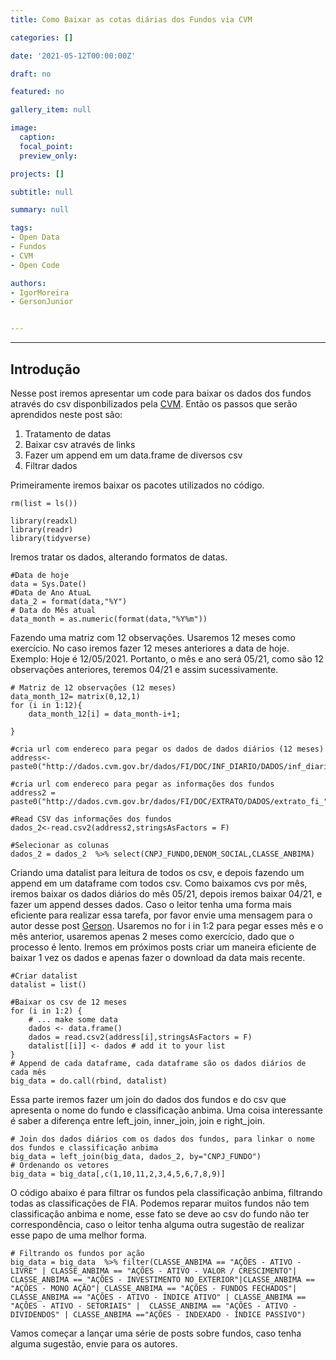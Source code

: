 ```yaml
---
title: Como Baixar as cotas diárias dos Fundos via CVM

categories: []

date: '2021-05-12T00:00:00Z' 

draft: no

featured: no

gallery_item: null

image:
  caption: 
  focal_point: 
  preview_only:

projects: []

subtitle: null

summary: null

tags: 
- Open Data
- Fundos 
- CVM
- Open Code

authors:
- IgorMoreira
- GersonJunior


---
```



---
## Introdução
Nesse post iremos apresentar um code para baixar os dados dos fundos através do csv disponbilizados pela [CVM](http://dados.cvm.gov.br/dados/). Então os passos que serão aprendidos neste post são:
1) Tratamento de datas
2) Baixar csv através de links
3) Fazer um append em um data.frame de diversos csv
4) Filtrar dados

Primeiramente iremos baixar os pacotes utilizados no código.

    rm(list = ls())
    
    library(readxl)
    library(readr)
    library(tidyverse)


Iremos tratar os dados, alterando formatos de datas.
    
    #Data de hoje
    data = Sys.Date()
    #Data de Ano AtuaL
    data_2 = format(data,"%Y")
    # Data do Mês atual
    data_month = as.numeric(format(data,"%Y%m"))

Fazendo uma matriz com 12 observações. Usaremos 12 meses como exercício. No caso iremos fazer 12 meses anteriores a data de hoje. Exemplo: Hoje é 12/05/2021. Portanto,  o mês e ano será 05/21, como são 12 observações anteriores, teremos 04/21 e assim sucessivamente.
   
    # Matriz de 12 observações (12 meses)
    data_month_12= matrix(0,12,1)
    for (i in 1:12){
        data_month_12[i] = data_month-i+1;
        
    }

    #cria url com endereco para pegar os dados de dados diários (12 meses)
    address<-paste0("http://dados.cvm.gov.br/dados/FI/DOC/INF_DIARIO/DADOS/inf_diario_fi_",data_month_12,".csv")
    
    #cria url com endereco para pegar as informações dos fundos
    address2 = paste0("http://dados.cvm.gov.br/dados/FI/DOC/EXTRATO/DADOS/extrato_fi_",data_2,".csv") 

    #Read CSV das informações dos fundos
    dados_2<-read.csv2(address2,stringsAsFactors = F)
    
    #Selecionar as colunas 
    dados_2 = dados_2  %>% select(CNPJ_FUNDO,DENOM_SOCIAL,CLASSE_ANBIMA)

Criando uma datalist para leitura de todos os csv, e depois fazendo um append em um dataframe com todos csv. Como baixamos cvs por mês, iremos baixar os dados diários do mês 05/21, depois iremos baixar 04/21, e fazer um append desses dados. Caso o leitor tenha uma forma mais eficiente para realizar essa tarefa, por favor envie uma mensagem para o autor desse post [Gerson](gersondesouzajunior00@gmail.com). Usaremos no for i in 1:2 para pegar esses mês e o mês anterior, usaremos apenas 2 meses como exercício, dado que o processo é lento. Iremos em próximos posts criar um maneira eficiente de baixar 1 vez os dados e apenas fazer o download da data mais recente.  

    #Criar datalist
    datalist = list()
    
    #Baixar os csv de 12 meses 
    for (i in 1:2) {
        # ... make some data
        dados <- data.frame()
        dados = read.csv2(address[i],stringsAsFactors = F)
        datalist[[i]] <- dados # add it to your list
    }
    # Append de cada dataframe, cada dataframe são os dados diários de cada mês
    big_data = do.call(rbind, datalist)

Essa parte iremos fazer um join do dados dos fundos e do csv que apresenta o nome do fundo e classificação anbima. Uma coisa interessante é saber a diferença entre left_join, inner_join, join e right_join.

    # Join dos dados diários com os dados dos fundos, para linkar o nome dos fundos e classificação anbima
    big_data = left_join(big_data, dados_2, by="CNPJ_FUNDO")
    # Ordenando os vetores
    big_data = big_data[,c(1,10,11,2,3,4,5,6,7,8,9)]

O código abaixo é para filtrar os fundos pela classificação anbima, filtrando todas as classificações de FIA. Podemos reparar muitos fundos não tem classificação anbima e nome, esse fato se deve ao csv do fundo não ter correspondência, caso o leitor tenha alguma outra sugestão de realizar esse papo de uma melhor forma.
    
    # Filtrando os fundos por ação
    big_data = big_data  %>% filter(CLASSE_ANBIMA == "AÇÕES - ATIVO - LIVRE" | CLASSE_ANBIMA == "AÇÕES - ATIVO - VALOR / CRESCIMENTO"| CLASSE_ANBIMA == "AÇÕES - INVESTIMENTO NO EXTERIOR"|CLASSE_ANBIMA == "AÇÕES - MONO AÇÃO"| CLASSE_ANBIMA == "AÇÕES - FUNDOS FECHADOS"| CLASSE_ANBIMA == "AÇÕES - ATIVO - ÍNDICE ATIVO" | CLASSE_ANBIMA == "AÇÕES - ATIVO - SETORIAIS" |  CLASSE_ANBIMA == "AÇÕES - ATIVO - DIVIDENDOS" | CLASSE_ANBIMA =="AÇÕES - INDEXADO - ÍNDICE PASSIVO")

Vamos começar a lançar uma série de posts sobre fundos, caso tenha alguma sugestão, envie para os autores.
